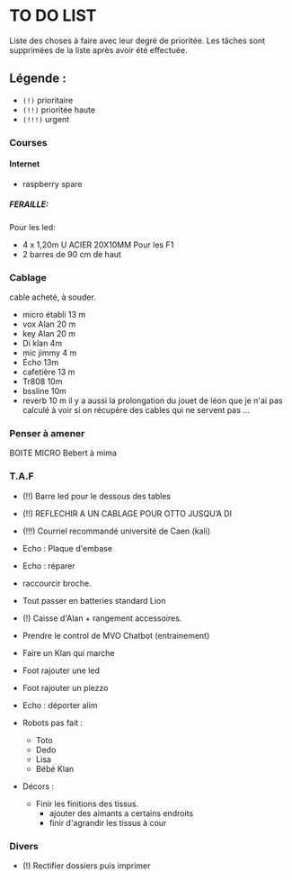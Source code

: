 # TO DO LIST


Liste des choses à faire avec leur degré de prioritée. Les tâches sont supprimées de la liste après avoir été effectuée.

## Légende :

- `(!)` prioritaire
- `(!!)` prioritée haute
- `(!!!)` urgent


### Courses

#### Internet
- raspberry spare

##### FERAILLE:
Pour les led:
- 4 x 1,20m U ACIER 20X10MM
Pour les F1 
- 2 barres de 90 cm de haut

### Cablage

cable acheté, à souder.

- micro établi 13 m
- vox Alan 20 m
- key Alan 20 m
- Di klan 4m
- mic jimmy 4 m
- Écho 13m
- cafetière 13 m
- Tr808 10m
- bssline 10m
- reverb 10 m
il y a aussi la prolongation du jouet de léon que je n'ai pas calculé à voir si on récupère des cables qui ne servent pas ...


### Penser à amener

BOITE MICRO Bebert à mima 

### T.A.F


- (!!) Barre led pour le dessous des tables
- (!!) REFLECHIR A UN CABLAGE POUR OTTO JUSQU’A DI


- (!!!) Courriel recommandé université de Caen (kali) 
- Echo : Plaque d'embase
- Echo : réparer
- raccourcir broche.
- Tout passer en batteries standard Lion
- (!) Caisse d'Alan + rangement accessoires.
- Prendre le control de MVO Chatbot (entrainement)
- Faire un Klan qui marche
- Foot rajouter une led
- Foot rajouter un piezzo
- Echo : déporter alim
- Robots pas fait :
    - Toto
    - Dedo
    - Lisa
    - Bébé Klan
- Décors :
    - Finir les finitions des tissus.
        - ajouter des aimants a certains endroits
        - finir d'agrandir les tissus à cour

### Divers
- (!) Rectifier dossiers puis imprimer
